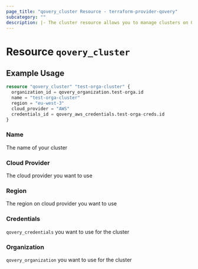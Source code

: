 ```yaml
---
page_title: "qovery_cluster Resource - terraform-provider-qovery"
subcategory: ""
description: |- The cluster resource allows you to manage clusters on Qovery
---
```


# Resource `qovery_cluster`

## Example Usage

```terraform
resource "qovery_cluster" "test-orga-cluster" {
  organization_id = qovery_organization.test-orga.id
  name = "test-orga-cluster"
  region = "eu-west-3"
  cloud_provider = "AWS"
  credentials_id = qovery_aws_credentials.test-orga-creds.id
}
```

### Name

The name of your cluster

### Cloud Provider

The cloud provider you want to use

### Region

The region on cloud provider you want to use

### Credentials

`qovery_credentials` you want to use for the cluster

### Organization

`qovery_organization` you want to use for the cluster